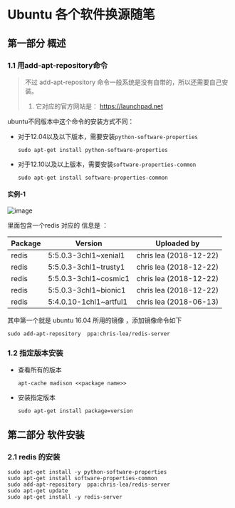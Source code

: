 # Ubuntu 各个软件换源随笔
## 第一部分 概述
### 1.1 用add-apt-repository命令 
> 不过 add-apt-repository 命令一般系统是没有自带的，所以还需要自己安装。 
> 1. 它对应的官方网站是： https://launchpad.net

ubuntu不同版本中这个命令的安装方式不同：
 
 * 对于12.04以及以下版本，需要安装`python-software-properties`
    ```
    sudo apt-get install python-software-properties    
    ```
* 对于12.10以及以上版本，需要安装`software-properties-common`
    ```
    sudo apt-get install software-properties-common    
    ```
#### 实例-1 
![image](https://my-note.oss-cn-beijing.aliyuncs.com/2018/12/2018-12-26-21.png)

里面包含一个redis 对应的 信息是 ： 

|Package|	Version|	Uploaded by|
|---|---|---|
|redis|	5:5.0.3-3chl1~xenial1	|chris lea (2018-12-22)|
|redis|	5:5.0.3-3chl1~trusty1	|chris lea (2018-12-22)|
|redis|	5:5.0.3-3chl1~cosmic1	|chris lea (2018-12-22)|
|redis|	5:5.0.3-3chl1~bionic1	|chris lea (2018-12-22)|
|redis|	5:4.0.10-1chl1~artful1|chris lea (2018-06-13)|

其中第一个就是 ubuntu 16.04 所用的镜像 ，添加镜像命令如下
```
sudo add-apt-repository  ppa:chris-lea/redis-server
```
### 1.2 指定版本安装
* 查看所有的版本
    ```
    apt-cache madison <<package name>>
    ```
* 安装指定版本
    ```
    sudo apt-get install package=version
    ```
## 第二部分 软件安装
### 2.1 redis 的安装
```
sudo apt-get install -y python-software-properties    
sudo apt-get install software-properties-common    
sudo add-apt-repository  ppa:chris-lea/redis-server  
sudo apt-get update    
sudo apt-get install -y redis-server  
```
